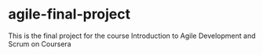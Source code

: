 # agile-final-project
This is the final project for the course Introduction to Agile Development and Scrum on Coursera 
